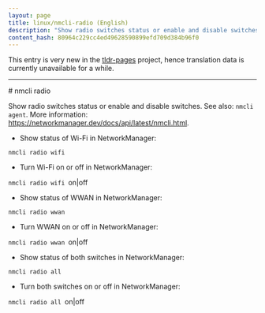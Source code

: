 ```yaml
---
layout: page
title: linux/nmcli-radio (English)
description: "Show radio switches status or enable and disable switches."
content_hash: 80964c229cc4ed49628590899efd709d384b96f0
---
```


This entry is very new in the [tldr-pages](https://github.com/tldr-pages/tldr) project, hence translation data is currently unavailable for a while.

<hr># nmcli radio

Show radio switches status or enable and disable switches.
See also: `nmcli agent`.
More information: <https://networkmanager.dev/docs/api/latest/nmcli.html>.

- Show status of Wi-Fi in NetworkManager:

`nmcli radio wifi`

- Turn Wi-Fi on or off in NetworkManager:

`nmcli radio wifi `<span class="tldr-var badge badge-pill bg-dark-lm bg-white-dm text-white-lm text-dark-dm font-weight-bold">on|off</span>

- Show status of WWAN in NetworkManager:

`nmcli radio wwan`

- Turn WWAN on or off in NetworkManager:

`nmcli radio wwan `<span class="tldr-var badge badge-pill bg-dark-lm bg-white-dm text-white-lm text-dark-dm font-weight-bold">on|off</span>

- Show status of both switches in NetworkManager:

`nmcli radio all`

- Turn both switches on or off in NetworkManager:

`nmcli radio all `<span class="tldr-var badge badge-pill bg-dark-lm bg-white-dm text-white-lm text-dark-dm font-weight-bold">on|off</span>
